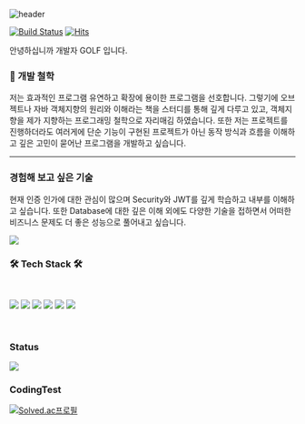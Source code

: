 ![header](https://capsule-render.vercel.app/api?type=waving&color=random&height=300&section=header&text=Dev_GOLF&fontSize=90)

[![Build Status](https://travis-ci.org/joemccann/dillinger.svg?branch=master)](https://travis-ci.org/joemccann/dillinger) [![Hits](https://hits.seeyoufarm.com/api/count/incr/badge.svg?url=https%3A%2F%2Fgithub.com%2Filgolf&count_bg=%2379C83D&title_bg=%23555555&icon=&icon_color=%23E7E7E7&title=hits&edge_flat=false)](https://hits.seeyoufarm.com)

안녕하십니까 개발자 GOLF 입니다. 

### 👦 개발 철학

저는 효과적인 프로그램 유연하고 확장에 용이한 프로그램을 선호합니다. 그렇기에 오브젝트나 자바 객체지향의 원리와 이해라는 책을 스터디를 통해 깊게 다루고 있고, 객체지향을 
제가 지향하는 프로그래밍 철학으로 자리매김 하였습니다. 또한 저는 프로젝트를 진행하더라도 여러게에 단순 기능이 구현된 프로젝트가 아닌 동작 방식과 흐름을 이해하고 깊은 고민이 묻어난
프로그램을 개발하고 싶습니다.

------------------------------------------------------------------------------------------------------------------------------

### 경험해 보고 싶은 기술

현재 인증 인가에 대한 관심이 많으며 Security와 JWT를 깊게 학습하고 내부를 이해하고 싶습니다. 또한 Database에 대한 깊은 이해 외에도 다양한 기술을 접하면서 어떠한 비즈니스 문제도 더 좋은 성능으로 풀어내고 싶습니다.
<br/>

<img src="https://github-readme-stats.vercel.app/api?username=ilgolf&show_icons=true&theme=blue"/>
 
<br/>

<h3><b>🛠 Tech Stack 🛠</b></h3>
</br>

<img src="https://img.shields.io/badge/Spring-6DB33F?style=flat-square&logo=Spring&logoColor=white"/></a>
<img src="https://img.shields.io/badge/Springboot-6DB33F?style=flat-square&logo=Springboot&logoColor=white"/></a>
<img src="https://img.shields.io/badge/Java-007396?style=flat-square&logo=Javat&logoColor=white"/></a> 
<img src="https://img.shields.io/badge/MySQL-4479A1?style=flat-square&logo=MySQL&logoColor=white"/></a>
<img src="https://img.shields.io/badge/Hibernate-59666C?style=for-the-badge&logo=Hibernate&logoColor=white">
<img src="https://img.shields.io/badge/Springsecurity-6DB33F?style=for-the-badge&logo=Springsecurity&logoColor=white">



</br>

<h3>Status</h3>

<img src="https://github-readme-stats.vercel.app/api/top-langs/?username=ilgolf&layout=compact&theme=blue"/>

</br>

<h3>CodingTest</h3>

[![Solved.ac프로필](http://mazassumnida.wtf/api/generate_badge?boj=ilgolf)](https://solved.ac/ilgolf)
